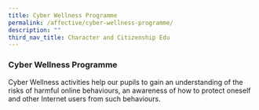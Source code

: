 ```yaml
---
title: Cyber Wellness Programme
permalink: /affective/cyber-wellness-programme/
description: ""
third_nav_title: Character and Citizenship Edu
---
```

### **Cyber Wellness Programme**
Cyber Wellness activities help our pupils to gain an understanding of the risks of harmful online behaviours, an awareness of how to protect oneself and other Internet users from such behaviours.

